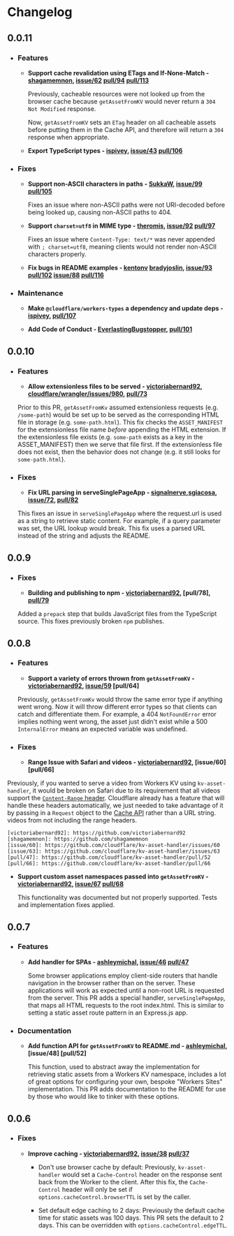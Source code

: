 # Changelog

## 0.0.11

- ### Features

  - **Support cache revalidation using ETags and If-None-Match - [shagamemnon], [issue/62] [pull/94] [pull/113]**

    Previously, cacheable resources were not looked up from the browser cache because `getAssetFromKV` would never return a `304 Not Modified` response.

    Now, `getAssetFromKV` sets an `ETag` header on all cacheable assets before putting them in the Cache API, and therefore will return a `304` response when appropriate.

    [shagamemnon]: https://github.com/shagamemnon
    [pull/94]: https://github.com/cloudflare/kv-asset-handler/pull/94
    [pull/113]: https://github.com/cloudflare/kv-asset-handler/issues/113
    [issue/62]: https://github.com/cloudflare/kv-asset-handler/issues/62

  - **Export TypeScript types - [ispivey], [issue/43] [pull/106]**

    [ispivey]: https://github.com/ispivey
    [pull/106]: https://github.com/cloudflare/kv-asset-handler/pull/106
    [issue/43]: https://github.com/cloudflare/kv-asset-handler/issues/43

- ### Fixes

  - **Support non-ASCII characters in paths - [SukkaW], [issue/99] [pull/105]**

    Fixes an issue where non-ASCII paths were not URI-decoded before being looked up, causing non-ASCII paths to 404.

    [SukkaW]: https://github.com/SukkaW
    [pull/105]: https://github.com/cloudflare/kv-asset-handler/pull/105
    [issue/99]: https://github.com/cloudflare/kv-asset-handler/issues/99

  - **Support `charset=utf8` in MIME type - [theromis], [issue/92] [pull/97]**

    Fixes an issue where `Content-Type: text/*` was never appended with `; charset=utf8`, meaning clients would not render non-ASCII characters properly.

    [theromis]: https://github.com/theromis
    [pull/97]: https://github.com/cloudflare/kv-asset-handler/pull/97
    [issue/92]: https://github.com/cloudflare/kv-asset-handler/issues/92

  - **Fix bugs in README examples - [kentonv] [bradyjoslin], [issue/93] [pull/102] [issue/88] [pull/116]**

    [kentonv]: https://github.com/kentonv
    [bradyjoslin]: https://github.com/bradyjoslin
    [pull/102]: https://github.com/cloudflare/kv-asset-handler/pull/102
    [pull/116]: https://github.com/cloudflare/kv-asset-handler/pull/116
    [issue/93]: https://github.com/cloudflare/kv-asset-handler/issues/93
    [issue/88]: https://github.com/cloudflare/kv-asset-handler/issues/88

- ### Maintenance

  - **Make `@cloudflare/workers-types` a dependency and update deps - [ispivey], [pull/107]**

    [ispivey]: https://github.com/ispivey
    [pull/107]: https://github.com/cloudflare/kv-asset-handler/pull/107

  - **Add Code of Conduct - [EverlastingBugstopper], [pull/101]**

    [EverlastingBugstopper]: https://github.com/EverlastingBugstopper
    [pull/101]: https://github.com/cloudflare/kv-asset-handler/pull/101

## 0.0.10

- ### Features

  - **Allow extensionless files to be served - [victoriabernard92], [cloudflare/wrangler/issues/980], [pull/73]**

  Prior to this PR, `getAssetFromKv` assumed extensionless requests (e.g. `/some-path`) would be set up to be served as the corresponding HTML file in storage (e.g. `some-path.html`).
  This fix checks the `ASSET_MANIFEST` for the extensionless file name _before_ appending the HTML extension. If the extensionless file exists (e.g. `some-path` exists as a key in the ASSET_MANIFEST) then we serve that file first. If the extensionless file does not exist, then the behavior does not change (e.g. it still looks for `some-path.html`).

  [victoriabernard92]: https://github.com/victoriabernard92
  [cloudflare/wrangler/issues/980]: https://github.com/cloudflare/wrangler/issues/980
  [pull/73]: https://github.com/cloudflare/kv-asset-handler/pull/73

- ### Fixes

  - **Fix URL parsing in serveSinglePageApp - [signalnerve],[sgiacosa], [issue/72], [pull/82]**

  This fixes an issue in `serveSinglePageApp` where the request.url is used as a string to retrieve static content. For example,
  if a query parameter was set, the URL lookup would break. This fix uses a parsed URL instead of the string and adjusts the README.

  [signalnerve]: https://github.com/signalnerve
  [sgiacosa]: https://github.com/sgiacosa
  [issue/72]: https://github.com/cloudflare/kv-asset-handler/issue/72
  [pull/82]: https://github.com/cloudflare/kv-asset-handler/pull/82

## 0.0.9

- ### Fixes

  - **Building and publishing to npm - [victoriabernard92], [pull/78], [pull/79]**

  Added a `prepack` step that builds JavaScript files from the TypeScript source. This fixes previously broken `npm` publishes.

  [victoriabernard92]: https://github.com/victoriabernard92
  [issue/78]: https://github.com/cloudflare/kv-asset-handler/issue/78
  [pull/79]: https://github.com/cloudflare/kv-asset-handler/pull/79

## 0.0.8

- ### Features

  - **Support a variety of errors thrown from `getAssetFromKV` - [victoriabernard92], [issue/59] [pull/64]**

   Previously, `getAssetFromKv` would throw the same error type if anything went wrong. Now it will throw different error types so that clients can catch and differentiate them.
    For example, a 404 `NotFoundError` error implies nothing went wrong, the asset just didn't exist while
    a 500 `InternalError` means an expected variable was undefined.

    [victoriabernard92]: https://github.com/victoriabernard92
    [issue/44]: https://github.com/cloudflare/kv-asset-handler/issues/44
    [issue/59]: https://github.com/cloudflare/kv-asset-handler/issues/59
    [pull/47]: https://github.com/cloudflare/kv-asset-handler/pull/47

- ### Fixes

  - **Range Issue with Safari and videos - [victoriabernard92], [issue/60] [pull/66]**

 Previously, if you wanted to serve a video from Workers KV using `kv-asset-handler`, it would be broken on Safari due to its requirement that all videos support the [`Content-Range` header](https://developer.mozilla.org/en-US/docs/Web/HTTP/Headers/Content-Range). Cloudflare already has a feature that will handle these headers automatically, we just needed to take advantage of it by passing in a `Request` object to the [Cache API](https://developers.cloudflare.com/workers/reference/apis/cache/) rather than a URL string.
    videos from not including the range headers.

    [victoriabernard92]: https://github.com/victoriabernard92
    [shagamemnon]: https://github.com/shagamemnon
    [issue/60]: https://github.com/cloudflare/kv-asset-handler/issues/60
    [issue/63]: https://github.com/cloudflare/kv-asset-handler/issues/63
    [pull/47]: https://github.com/cloudflare/kv-asset-handler/pull/52
    [pull/66]: https://github.com/cloudflare/kv-asset-handler/pull/66

  - **Support custom asset namespaces passed into `getAssetFromKV` - [victoriabernard92], [issue/67] [pull/68]**

    This functionality was documented but not properly supported. Tests and implementation fixes applied.

    [victoriabernard92]: https://github.com/victoriabernard92
    [issue/67]: https://github.com/cloudflare/kv-asset-handler/issues/67
    [pull/68]: https://github.com/cloudflare/kv-asset-handler/pull/68

## 0.0.7

- ### Features

  - **Add handler for SPAs - [ashleymichal], [issue/46] [pull/47]**

    Some browser applications employ client-side routers that handle navigation in the browser rather than on the server. These applications will work as expected until a non-root URL is requested from the server. This PR adds a special handler, `serveSinglePageApp`, that maps all HTML requests to the root index.html. This is similar to setting a static asset route pattern in an Express.js app.

    [ashleymichal]: https://github.com/ashleymichal
    [issue/46]: https://github.com/cloudflare/kv-asset-handler/issues/46
    [pull/47]: https://github.com/cloudflare/kv-asset-handler/pull/47

- ### Documentation

  - **Add function API for `getAssetFromKV` to README.md - [ashleymichal], [issue/48] [pull/52]**

    This function, used to abstract away the implementation for retrieving static assets from a Workers KV namespace, includes a lot of great options for configuring your own, bespoke "Workers Sites" implementation. This PR adds documentation to the README for use by those who would like to tinker with these options.

    [ashleymichal]: https://github.com/ashleymichal
    [issue/46]: https://github.com/cloudflare/kv-asset-handler/issues/48
    [pull/47]: https://github.com/cloudflare/kv-asset-handler/pull/52

## 0.0.6

- ### Fixes

  - **Improve caching - [victoriabernard92], [issue/38] [pull/37]**

    - Don't use browser cache by default: Previously, `kv-asset-handler` would set a `Cache-Control` header on the response sent back from the Worker to the client. After this fix, the `Cache-Control` header will only be set if `options.cacheControl.browserTTL` is set by the caller.

    - Set default edge caching to 2 days: Previously the default cache time for static assets was 100 days. This PR sets the default to 2 days. This can be overridden with `options.cacheControl.edgeTTL`.

    [victoriabernard92]: https://github.com/victoriabernard92
    [issue/38]: https://github.com/cloudflare/kv-asset-handler/issues/38
    [pull/37]: https://github.com/cloudflare/kv-asset-handler/pull/37
